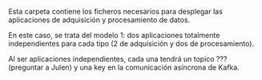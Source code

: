 Esta carpeta contiene los ficheros necesarios para desplegar las aplicaciones de adquisición y procesamiento de datos.

En este caso, se trata del modelo 1: dos aplicaciones totalmente independientes para cada tipo (2 de adquisición y dos de procesamiento).

Al ser aplicaciones independientes, cada una tendrá un topico ??? (preguntar a Julen) y una key en la comunicación asíncrona de Kafka.